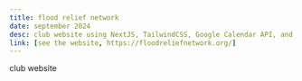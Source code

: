 ```yaml
---
title: flood relief network
date: september 2024
desc: club website using NextJS, TailwindCSS, Google Calendar API, and shadcn/ui
link: [see the website, https://floodreliefnetwork.org/]
---
```

club website